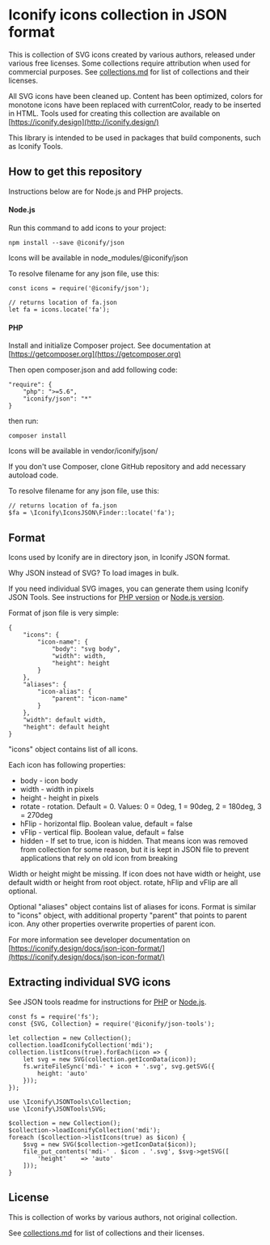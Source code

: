 # Iconify icons collection in JSON format

This is collection of SVG icons created by various authors, released under various free licenses. Some collections require attribution when used for commercial purposes. See [collections.md](./collections.md) for list of collections and their licenses.

All SVG icons have been cleaned up. Content has been optimized, colors for monotone icons have been replaced with currentColor, ready to be inserted in HTML. Tools used for creating this collection are available on [https://iconify.design](http://iconify.design/)

This library is intended to be used in packages that build components, such as Iconify Tools.


## How to get this repository

Instructions below are for Node.js and PHP projects.


#### Node.js

Run this command to add icons to your project:

```
npm install --save @iconify/json
```

Icons will be available in node_modules/@iconify/json

To resolve filename for any json file, use this:

```
const icons = require('@iconify/json');

// returns location of fa.json
let fa = icons.locate('fa');
```


#### PHP

Install and initialize Composer project. See documentation at [https://getcomposer.org](https://getcomposer.org)

Then open composer.json and add following code:

```
"require": {
    "php": ">=5.6",
    "iconify/json": "*"
}
```

then run:

```
composer install
```

Icons will be available in vendor/iconify/json/

If you don't use Composer, clone GitHub repository and add necessary autoload code.

To resolve filename for any json file, use this:

```
// returns location of fa.json
$fa = \Iconify\IconsJSON\Finder::locate('fa');
```


## Format

Icons used by Iconify are in directory json, in Iconify JSON format.

Why JSON instead of SVG? To load images in bulk. 

If you need individual SVG images, you can generate them using Iconify JSON Tools. See instructions for [PHP version](https://github.com/iconify-design/json-tools.php) or [Node.js version](https://github.com/iconify-design/json-tools.js).


Format of json file is very simple:

```
{
    "icons": {
        "icon-name": {
            "body": "svg body",
            "width": width,
            "height": height
        }
    },
    "aliases": {
        "icon-alias": {
            "parent": "icon-name"
        }
    },
    "width": default width,
    "height": default height
}
```

"icons" object contains list of all icons.

Each icon has following properties:
* body - icon body
* width - width in pixels
* height - height in pixels
* rotate - rotation. Default = 0. Values: 0 = 0deg, 1 = 90deg, 2 = 180deg, 3 = 270deg
* hFlip - horizontal flip. Boolean value, default = false
* vFlip - vertical flip. Boolean value, default = false
* hidden - If set to true, icon is hidden. That means icon was removed from collection for some reason, but it is kept in JSON file to prevent applications that rely on old icon from breaking

Width or height might be missing. If icon does not have width or height, use default width or height from root object.
rotate, hFlip and vFlip are all optional.

Optional "aliases" object contains list of aliases for icons. Format is similar to "icons" object, with additional property "parent" that points to parent icon. Any other properties overwrite properties of parent icon.

For more information see developer documentation on [https://iconify.design/docs/json-icon-format/](https://iconify.design/docs/json-icon-format/)

## Extracting individual SVG icons

See JSON tools readme for instructions for [PHP](https://github.com/iconify-design/json-tools.php) or [Node.js](https://github.com/iconify-design/json-tools.js).

```
const fs = require('fs');
const {SVG, Collection} = require('@iconify/json-tools');

let collection = new Collection();
collection.loadIconifyCollection('mdi');
collection.listIcons(true).forEach(icon => {
    let svg = new SVG(collection.getIconData(icon));
    fs.writeFileSync('mdi-' + icon + '.svg', svg.getSVG({
        height: 'auto'
    }));
});
```

```
use \Iconify\JSONTools\Collection;
use \Iconify\JSONTools\SVG;

$collection = new Collection();
$collection->loadIconifyCollection('mdi');
foreach ($collection->listIcons(true) as $icon) {
    $svg = new SVG($collection->getIconData($icon));
    file_put_contents('mdi-' . $icon . '.svg', $svg->getSVG([
        'height'    => 'auto'
    ]));
}
```

## License

This is collection of works by various authors, not original collection.

See [collections.md](./collections.md) for list of collections and their licenses.
